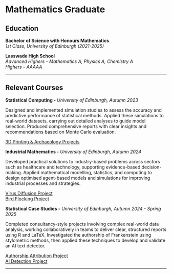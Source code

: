 # Mathematics Graduate


## Education
**Bachelor of Science with Honours Mathematics** \
*1st Class, University of Edinburgh (2021-2025)*

**Lasswade High School**  
*Advanced Highers - Mathematics A, Physics A, Chemistry A* \
*Highers - AAAAA*

---

## Relevant Courses

**Statistical Computing -**
*University of Edinburgh, Autumn 2023*

Designed and implemented simulation studies to assess the accuracy and predictive performance of statistical methods. Applied these simulations to real-world datasets, carrying out detailed analyses to guide model selection. Produced comprehensive reports with clear insights and recommendations based on Monte Carlo evaluation.

[3D Printing & Archaeology Projects](https://github.com/MatthewP1304/Statistical-Projects)

**Industrial Mathematics -**
*University of Edinburgh, Autumn 2024*

Developed practical solutions to industry-based problems across sectors such as healthcare and technology, supporting evidence-based decision-making. Applied mathematical modelling, statistics, and computing to design optimised agent-based models and simulations for improving industrial processes and strategies.


[Virus Diffusion Project](https://github.com/MatthewP1304/Virus-Diffusion) \
[Bird Flocking Project](https://github.com/MatthewP1304/Bird-Flocking)

**Statistical Case Studies -**
*University of Edinburgh, Autumn 2024 - Spring 2025*

Completed consultancy-style projects involving complex real-world data analysis, working collaboratively in teams to deliver clear, structured reports using R and LaTeX. Investigated the authorship of Frankenstein using stylometric methods, then applied these techniques to develop and validate an AI text detector.

[Authorship Attribution Project](https://github.com/NathanExley/StatisticalCaseStudies) \
[AI Detection Project](https://github.com/MatthewP1304/AI-Detection)



---
